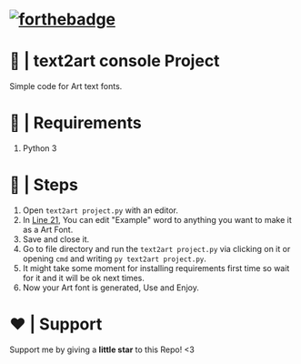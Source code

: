 # [![forthebadge](https://forthebadge.com/images/badges/made-with-python.svg)](https://forthebadge.com)
# 🤖 | text2art console Project
Simple code for Art text fonts.
# 🚧 | Requirements
1. Python 3
# 👞 | Steps
1. Open `text2art project.py` with an editor.
2. In [Line 21](https://github.com/Praxime/text2art/blob/main/text2art%20project.py#L21), You can edit "Example" word to anything you want to make it as a Art Font.
3. Save and close it.
4. Go to file directory and run the `text2art project.py` via clicking on it or opening `cmd` and writing `py text2art project.py`.
5. It might take some moment for installing requirements first time so wait for it and it will be ok next times.
6. Now your Art font is generated, Use and Enjoy.
# ❤️ | Support
Support me by giving a **little star** to this Repo! <3
